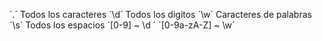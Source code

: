 ´.´ Todos los caracteres
´\d´ Todos los digitos
´\w´ Caracteres de palabras
´\s´ Todos los espacios
´[0-9] ~ \d ´ 
´[0-9a-zA-Z] ~ \w´
